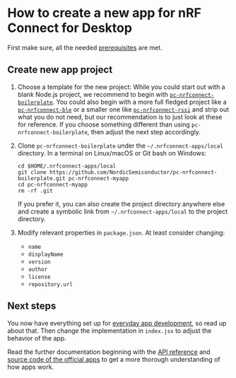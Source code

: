 ---
---

# How to create a new app for nRF Connect for Desktop

First make sure, all the needed [prerequisites](getting_started#prerequisites)
are met.

## Create new app project

1.  Choose a template for the new project: While you could start out with a
    blank Node.js project, we recommend to begin with
    [`pc-nrfconnect-boilerplate`](https://github.com/NordicSemiconductor/pc-nrfconnect-boilerplate).
    You could also begin with a more full fledged project like a
    [`pc-nrfconnect-ble`](https://github.com/NordicSemiconductor/pc-nrfconnect-ble)
    or a smaller one like
    [`pc-nrfconnect-rssi`](https://github.com/NordicSemiconductor/pc-nrfconnect-rssi)
    and strip out what you do not need, but our recommendation is to just look
    at these for reference. If you choose something different than using
    `pc-nrfconnect-boilerplate`, then adjust the next step accordingly.

1.  Clone `pc-nrfconnect-boilerplate` under the `~/.nrfconnect-apps/local`
    directory. In a terminal on Linux/macOS or Git bash on Windows:

        cd $HOME/.nrfconnect-apps/local
        git clone https://github.com/NordicSemiconductor/pc-nrfconnect-boilerplate.git pc-nrfconnect-myapp
        cd pc-nrfconnect-myapp
        rm -rf .git

    If you prefer it, you can also create the project directory anywhere else
    and create a symbolic link from `~/.nrfconnect-apps/local` to the project
    directory.

1.  Modify relevant properties in `package.json`. At least consider changing:

    - `name`
    - `displayName`
    - `version`
    - `author`
    - `license`
    - `repository.url`

## Next steps

You now have everything set up for
[everyday app development](./app_development), so read up about that. Then
change the implementation in `index.jsx` to adjust the behavior of the app.

Read the further documentation beginning with the
[API reference](./api_reference) and
[source code of the official apps](./supported_apps) to get a more thorough
understanding of how apps work.
